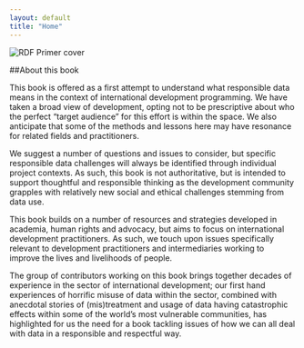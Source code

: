 ```yaml
---
layout: default
title: "Home"
---
```


![RDF Primer cover](https://responsibledata.io/wp-content/uploads/2014/10/RDF-book-cover-724x1024.png)

##About this book

This book is offered as a first attempt to understand what responsible data means in the context of international development programming. We have taken a broad view of development, opting not to be prescriptive about who the perfect “target audience” for this effort is within the space. We also anticipate that some of the methods and lessons here may have resonance for related fields and practitioners.

We suggest a number of questions and issues to consider, but specific responsible data challenges will always be identified through individual project contexts. As such, this book is not authoritative, but is intended to support thoughtful and responsible thinking as the development community grapples with relatively new social and ethical challenges stemming from data use.

This book builds on a number of resources and strategies developed in academia, human rights and advocacy, but aims to focus on international development practitioners. As such, we touch upon issues specifically relevant to development practitioners and intermediaries working to improve the lives and livelihoods of people.

The group of contributors working on this book brings together decades of experience in the sector of international development; our first hand experiences of horrific misuse of data within the sector, combined with anecdotal stories of (mis)treatment and usage of data having catastrophic effects within some of the world’s most vulnerable communities, has highlighted for us the need for a book tackling issues of how we can all deal with data in a responsible and respectful way.
